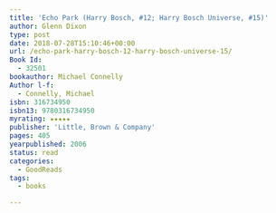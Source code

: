 ```yaml
---
title: 'Echo Park (Harry Bosch, #12; Harry Bosch Universe, #15)'
author: Glenn Dixon
type: post
date: 2018-07-28T15:10:46+00:00
url: /echo-park-harry-bosch-12-harry-bosch-universe-15/
Book Id:
  - 32501
bookauthor: Michael Connelly
Author l-f:
  - Connelly, Michael
isbn: 316734950
isbn13: 9780316734950
myrating: ★★★★★
publisher: 'Little, Brown & Company'
pages: 405
yearpublished: 2006
status: read
categories:
  - GoodReads
tags:
  - books

---
```

